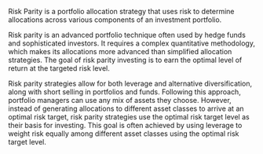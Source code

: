 Risk Parity is a portfolio allocation strategy that uses risk to determine allocations across various components of an investment portfolio. 

Risk parity is an advanced portfolio technique often used by hedge funds  and sophisticated investors. It requires a complex  quantitative methodology, which makes its allocations more advanced than simplified allocation strategies. The goal of risk parity investing is to earn the optimal level of return at the targeted risk level.

Risk parity strategies allow for both leverage and alternative diversification, along with short selling in portfolios and funds. Following this approach, portfolio managers can use any mix of assets they choose. However, instead of generating allocations to different asset classes to arrive at an optimal risk target, risk parity strategies use the optimal risk target level as their basis for investing. This goal is often achieved by using leverage to weight risk equally among different asset classes using the optimal risk target level.